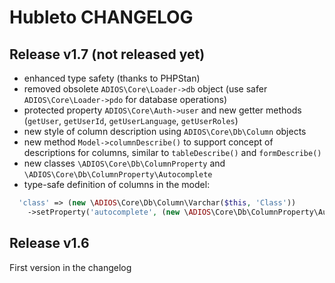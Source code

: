 # Hubleto CHANGELOG

## Release v1.7 (not released yet)

  * enhanced type safety (thanks to PHPStan)
  * removed obsolete `ADIOS\Core\Loader->db` object (use safer `ADIOS\Core\Loader->pdo` for database operations)
  * protected property `ADIOS\Core\Auth->user` and new getter methods (`getUser`, `getUserId`, `getUserLanguage`, `getUserRoles`)
  * new style of column description using `ADIOS\Core\Db\Column` objects
  * new method `Model->columnDescribe()` to support concept of descriptions for columns, similar to `tableDescribe()` and `formDescribe()`
  * new classes `\ADIOS\Core\Db\ColumnProperty` and `\ADIOS\Core\Db\ColumnProperty\Autocomplete`
  * type-safe definition of columns in the model:

```php
  'class' => (new \ADIOS\Core\Db\Column\Varchar($this, 'Class'))
    ->setProperty('autocomplete', (new \ADIOS\Core\Db\ColumnProperty\Autocomplete())->setEndpoint('api/classes/get')->setCreatable(true))
```

## Release v1.6

First version in the changelog